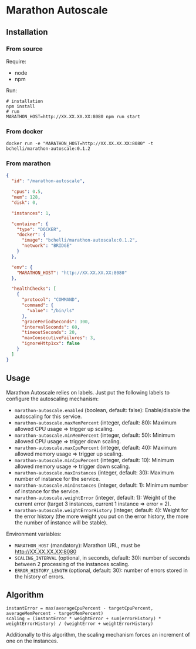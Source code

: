 
# Marathon Autoscale

## Installation

### From source
Require:
* node
* npm

Run:
```shell
# installation
npm install
# run
MARATHON_HOST=http://XX.XX.XX.XX:8080 npm run start
```

### From docker
```shell
docker run -e "MARATHON_HOST=http://XX.XX.XX.XX:8080" -t bchelli/marathon-autoscale:0.1.2
```

### From marathon
```json
{
  "id": "/marathon-autoscale",

  "cpus": 0.5,
  "mem": 128,
  "disk": 0,

  "instances": 1,

  "container": {
    "type": "DOCKER",
    "docker": {
      "image": "bchelli/marathon-autoscale:0.1.2",
      "network": "BRIDGE"
    }
  },

  "env": {
    "MARATHON_HOST": "http://XX.XX.XX.XX:8080"
  },

  "healthChecks": [
    {
      "protocol": "COMMAND",
      "command": {
        "value": "/bin/ls"
      },
      "gracePeriodSeconds": 300,
      "intervalSeconds": 60,
      "timeoutSeconds": 20,
      "maxConsecutiveFailures": 3,
      "ignoreHttp1xx": false
    }
  ]
}
```

## Usage

Marathon Autoscale relies on labels. Just put the following labels to configure the autoscaling mechanism:
* ```marathon-autoscale.enabled``` (boolean, default: false): Enable/disable the autoscaling for this service.
* ```marathon-autoscale.maxMemPercent``` (integer, default: 80): Maximum allowed CPU usage => trigger up scaling.
* ```marathon-autoscale.minMemPercent``` (integer, default: 50): Minimum allowed CPU usage => trigger down scaling.
* ```marathon-autoscale.maxCpuPercent``` (integer, default: 40): Maximum allowed memory usage => trigger up scaling.
* ```marathon-autoscale.minCpuPercent``` (integer, default: 10): Minimum allowed memory usage => trigger down scaling.
* ```marathon-autoscale.maxInstances``` (integer, default: 30): Maximum number of instance for the service.
* ```marathon-autoscale.minInstances``` (integer, default: 1): Minimum number of instance for the service.
* ```marathon-autoscale.weightError``` (integer, default: 1): Weight of the current error (target 3 instances, current 1 instance => error = 2).
* ```marathon-autoscale.weightErrorHistory``` (integer, default: 4): Weight for the error history (the more weight you put on the error history, the more the number of instance will be stable).

Environment variables:
* ```MARATHON_HOST``` (mandatory): Marathon URL, must be http://XX.XX.XX.XX:8080
* ```SCALING_INTERVAL``` (optional, in seconds, default: 30): number of seconds between 2 processing of the instances scaling.
* ```ERROR_HISTORY_LENGTH``` (optional, default: 30): number of errors stored in the history of errors.

## Algorithm

```
instantError = max(averageCpuPercent - targetCpuPercent, averageMemPercent - targetMemPercent)
scaling = (instantError * weightError + sum(errorHistory) * weightErrorHistory) / (weightError + weightErrorHistory)
```

Additionally to this algorithm, the scaling mechanism forces an increment of one on the instances.

